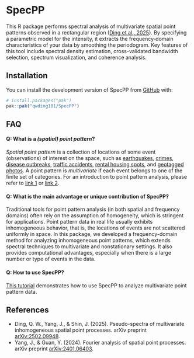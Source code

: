 
<!-- README.md is generated from README.Rmd. Please edit that file -->

# SpecPP

<!-- badges: start -->
<!-- badges: end -->

This R package performs spectral analysis of multivariate spatial point
patterns observed in a rectangular region ([Ding et al.,
2025](https://arxiv.org/abs/2502.09948)). By specifying a parametric
model for the intensity, it extracts the frequency‐domain
characteristics of your data by smoothing the periodogram. Key features
of this tool include spectral density estimation, cross-validated
bandwidth selection, spectrum visualization, and coherence analysis.

## Installation

You can install the development version of SpecPP from
[GitHub](https://github.com/) with:

``` r
# install.packages("pak")
pak::pak("qwding101/SpecPP")
```

## FAQ

#### **Q:** What is a *(spatial) point pattern*?

*Spatial point pattern* is a collection of locations of some event
(observations) of interest on the space, such as
[earthquakes](https://earthquake.usgs.gov/earthquakes/map/?extent=-89.1006,-517.5&extent=89.1006,66.09375&range=month&magnitude=4.5&baseLayer=terrain&settings=true),
[crimes](https://www.crimemapping.com/map/agency/98), [disease
outbreaks](https://www.healthmap.org/en/), [traffic
accidents](http://www2.wagmap.jp/jikomap/APIDetail/Gate?API=1&linkid=7ca308ba-e675-436a-a50c-320662f5ff78&mid=1),
[rental housing spots](https://www.homes.co.jp/chintai/tokyo/map/), and
[geotagged
photos](https://www.kaggle.com/datasets/ifeanyichukwunwobodo/tokyo-geotagged-flickr-images).
A point pattern is *multivariate* if each event belongs to one of the
finite set of categories. For an introduction to point pattern analysis,
please refer to [link
1](https://documentation.sas.com/doc/en/pgmsascdc/v_063/statug/statug_spp_overview02.htm)
or [link
2](https://geographicdata.science/book/notebooks/08_point_pattern_analysis.html).

#### **Q:** What is the main advantage or unique contribution of SpecPP?

Traditional tools for point pattern analysis (in both spatial and
frequency domains) often rely on the assumption of homogeneity, which is
stringent for applications. Point pattern data in real life usually
exhibits inhomogeneous behavior, that is, the locations of events are
not scattered uniformly in space. In this package, we developed a
frequency-domain method for analyzing inhomogeneous point patterns,
which extends spectral techniques to multivariate and nonstationary
settings. It also provides computational advantages, especially when
there is a large number or type of events in the data.

#### **Q:** How to use SpecPP?

[This
tutorial](https://qwding101.github.io/SpecPP/articles/lansing.html)
demonstrates how to use SpecPP to analyze multivariate point pattern
data.

## References

- Ding, Q. W., Yang, J., & Shin, J. (2025). Pseudo-spectra of
  multivariate inhomogeneous spatial point processes. arXiv preprint
  [arXiv:2502.09948](https://arxiv.org/abs/2502.09948).
- Yang, J., & Guan, Y. (2024). Fourier analysis of spatial point
  processes. arXiv preprint
  [arXiv:2401.06403](https://arxiv.org/abs/2401.06403).

<!-- You'll still need to render `README.Rmd` regularly, to keep `README.md` up-to-date. `devtools::build_readme()` is handy for this. In that case, don't forget to commit and push the resulting figure files, so they display on GitHub and CRAN. -->
